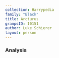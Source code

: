 ```yaml
---
collection: Harrypedia
family: "Black"
title: Arcturus
grampsID: I0151
author: Luke Schierer
layout: person
---
```


### Analysis
